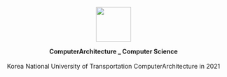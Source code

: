 <p align="center">
         <a href="https://github.com/Hwan0808/ComputerArchitecture_Study" target="_self"><img src="https://user-images.githubusercontent.com/57865037/116330180-ec710780-a807-11eb-9abd-7ed13b7682a8.png" width="80px" height="80px"></img></a>


<p align="center"> 
         <B>ComputerArchitecture _ Computer Science</B><br><br>
          Korea National University of Transportation ComputerArchitecture in 2021
</p>
